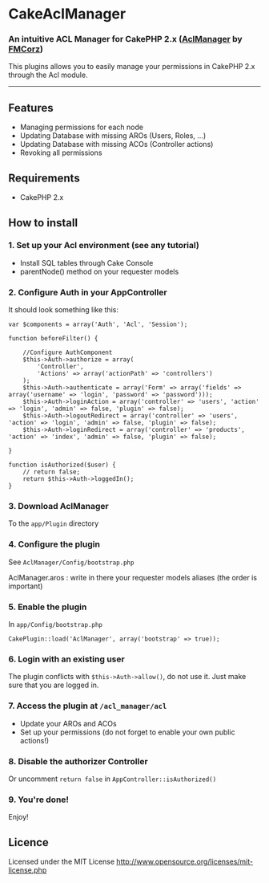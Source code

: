 CakeAclManager
==============

### An intuitive ACL Manager for CakePHP 2.x ([AclManager](https://github.com/FMCorz/AclManager/) by [FMCorz](https://github.com/FMCorz/))

This plugins allows you to easily manage your permissions in CakePHP 2.x through the Acl module.

----

Features
--------

* Managing permissions for each node
* Updating Database with missing AROs (Users, Roles, ...)
* Updating Database with missing ACOs (Controller actions)
* Revoking all permissions

Requirements
------------

* CakePHP 2.x

How to install
--------------

### 1. Set up your Acl environment (see any tutorial)

   * Install SQL tables through Cake Console
   * parentNode() method on your requester models

### 2. Configure Auth in your AppController

It should look something like this:

	var $components = array('Auth', 'Acl', 'Session');
	
    function beforeFilter() {
    	
        //Configure AuthComponent
        $this->Auth->authorize = array(
        	'Controller',
        	'Actions' => array('actionPath' => 'controllers')
        );
		$this->Auth->authenticate = array('Form' => array('fields' => array('username' => 'login', 'password' => 'password')));
        $this->Auth->loginAction = array('controller' => 'users', 'action' => 'login', 'admin' => false, 'plugin' => false);
        $this->Auth->logoutRedirect = array('controller' => 'users', 'action' => 'login', 'admin' => false, 'plugin' => false);
        $this->Auth->loginRedirect = array('controller' => 'products', 'action' => 'index', 'admin' => false, 'plugin' => false);
        
    }

    function isAuthorized($user) {
        // return false;
        return $this->Auth->loggedIn();
    }

### 3. Download AclManager

To the `app/Plugin` directory

### 4. Configure the plugin

See `AclManager/Config/bootstrap.php`

AclManager.aros : write in there your requester models aliases (the order is important)

### 5. Enable the plugin

In `app/Config/bootstrap.php`

    CakePlugin::load('AclManager', array('bootstrap' => true));

### 6. Login with an existing user

The plugin conflicts with `$this->Auth->allow()`, do not use it. Just make sure that you are logged in.

### 7. Access the plugin at `/acl_manager/acl`

   * Update your AROs and ACOs
   * Set up your permissions (do not forget to enable your own public actions!)
   
### 8. Disable the authorizer Controller

Or uncomment `return false` in `AppController::isAuthorized()`

### 9. You're done!

Enjoy!

Licence
-------

Licensed under the MIT License 
<http://www.opensource.org/licenses/mit-license.php>
